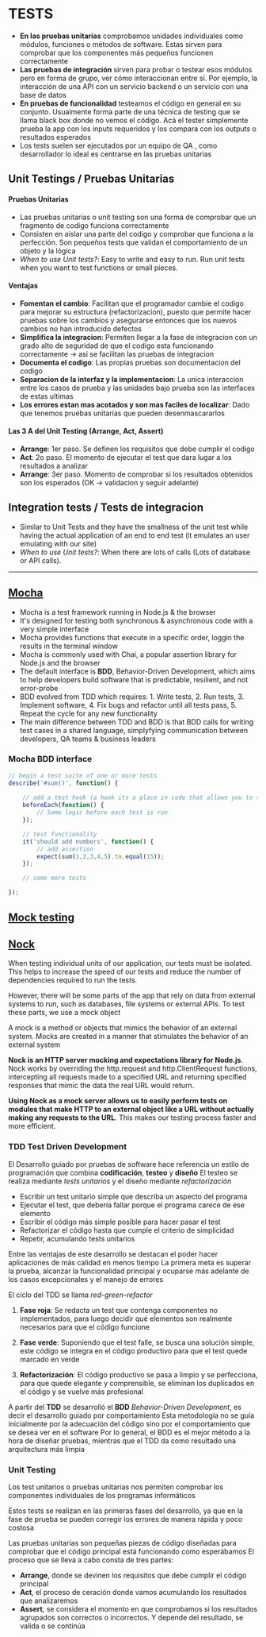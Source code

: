 # TESTS
- **En las pruebas unitarias** comprobamos unidades individuales como módulos, funciones o métodos de software. Estas sirven para comprobar que los componentes más pequeños funcionen correctamente
- **Las pruebas de integración** sirven para probar o testear esos módulos pero en forma de grupo, ver cómo interaccionan entre sí. Por ejemplo, la interacción de una API con un servicio backend o un servicio con una base de datos
- **En pruebas de funcionalidad** testeamos el código en general en su conjunto. Usualmente forma parte de una técnica de testing que se llama black box donde no vemos el código. Acá el tester simplemente prueba la app con los inputs requeridos y los compara con los outputs o resultados esperados
- Los tests suelen ser ejecutados por un equipo de QA , como desarrollador lo ideal es centrarse en las pruebas unitarias

## Unit Testings / Pruebas Unitarias
#### Pruebas Unitarias
- Las pruebas unitarias o unit testing son una forma de comprobar que un fragmento de codigo funciona correctamente
- Consisten en aislar una parte del codigo y comprobar que funciona a la perfección. Son pequeños tests que validan el comportamiento de un objeto y la lógica
- *When to use Unit tests?*: Easy to write and easy to run. Run unit tests when you want to test functions or small pieces.


#### Ventajas
- **Fomentan el cambio**: Facilitan que el programador cambie el codigo para mejorar su estructura (refactorizacion), puesto que permite hacer pruebas sobre los cambios y asegurarse entonces que los nuevos cambios no han introducido defectos
- **Simplifica la integracion**: Permiten llegar a la fase de integracion con un grado alto de seguridad de que el codigo esta funcionando correctamente -> asi se facilitan las pruebas de integracion
- **Documenta el codigo**: Las propias pruebas son documentacion del codigo
- **Separacion de la interfaz y la implementacion**: La unica interaccion entre los casos de prueba y las unidades bajo prueba son las interfaces de estas ultimas
- **Los errores estan mas acotados y son mas faciles de localizar**: Dado que tenemos pruebas unitarias que pueden desenmascararlos


#### Las 3 A del Unit Testing (Arrange, Act, Assert)
- **Arrange**: 1er paso. Se definen los requisitos que debe cumplir el codigo
- **Act**: 2o paso. El momento de ejecutar el test que dara lugar a los resultados a analizar
- **Arrange**: 3er paso. Momento de comprobar si los resultados obtenidos son los esperados (OK -> validacion y seguir adelante)


## Integration tests / Tests de integracion
- Similar to Unit Tests and they have the smallness of the unit test while having the actual application of an end to end test (it emulates an user emulating with our site)
- *When to use Unit tests?*: When there are lots of calls (Lots of database or API calls). 

<hr>

## [Mocha](https://blog.logrocket.com/testing-node-js-mocha-chai/)
- Mocha is a test framework running in Node.js & the browser
- It's designed for testing both synchronous & asynchronous code with a very simple interface
- Mocha provides functions that execute in a specific order, loggin the results in the terminal window
- Mocha is commonly used with Chai, a popular assertion library for Node.js and the browser
- The default interface is **BDD**, Behavior-Driven Development, which aims to help developers build software that is predictable, resilient, and not error-probe
- BDD evolved from TDD which requires: 1. Write tests, 2. Run tests, 3. Implement software, 4. Fix bugs and refactor until all tests pass, 5. Repeat the cycle for any new functionality
- The main difference between TDD and BDD is that BDD calls for writing test cases in a shared language, simplyfying communication between developers, QA teams & business leaders

### Mocha BDD interface
```js
// begin a test suite of one or more tests
describe('#sum()', function() {
	
	// add a test hook (a hook its a place in code that allows you to tap into a module that either provide different )
	beforeEach(function() {
		// Some logic before each test is run
	});

	// test functionality
	it('should add numbers', function() {
		// add assertion
		expect(sum(1,2,3,4,5).to.equal(15));
	});

	// some more tests

});
```

## [Mock testing](https://blog.logrocket.com/api-mock-testing-with-nock-node-js/)
## [Nock](https://github.com/nock/nock)
When testing individual units of our application, our tests must be isolated. This helps to increase the speed of our tests and reduce the number of dependencies required to run the tests.

However, there will be some parts of the app that rely on data from external systems to run, such as databases, file systems or external APIs. To test these parts, we use a mock object

A mock is a method or objects that mimics the behavior of an external system. Mocks are created in a manner that stimulates the behavior of an external system

**Nock is an HTTP server mocking and expectations library for Node.js**. Nock works by overriding the http.request and http.ClientRequest functions, intercepting all requests made to a specified URL and returning specified responses that mimic the data the real URL would return.

**Using Nock as a mock server allows us to easily perform tests on modules that make HTTP to an external object like a URL without actually making any requests to the URL**. This makes our testing process faster and more efficient.



### TDD Test Driven Development
El Desarrollo guiado por pruebas de software hace referencia un estilo de programación que combina **codificación**, **testeo** y **diseño**
El testeo se realiza mediante *tests unitarios* y el diseño mediante *refactorización*

- Escribir un test unitario simple que describa un aspecto del programa
- Ejecutar el test, que debería fallar porque el programa carece de ese elemento
- Escribir el código más simple posible para hacer pasar el test
- Refactorizar el código hasta que cumple el criterio de simplicidad
- Repetir, acumulando tests unitarios

Entre las ventajas de este desarrollo se destacan el poder hacer aplicaciones de más calidad en menos tiempo
La primera meta es superar la prueba, alcanzar la funcionalidad principal y ocuparse más adelante de los casos excepcionales y el manejo de errores

El ciclo del TDD se llama *red-green-refactor*
1. **Fase roja**: Se redacta un test que contenga componentes no implementados, para luego decidir qué elementos son realmente necesarios para que el código funcione

2. **Fase verde**: Suponiendo que el test falle, se busca una solución simple, este código se integra en el código productivo para que el test quede marcado en verde

3. **Refactorización**: El código productivo se pasa a limpio y se perfecciona, para que quede elegante y comprensible, se eliminan los duplicados en el código y se vuelve más profesional

A partir del **TDD** se desarrolló el **BDD** *Behavior-Driven Development*, es decir el desarrollo guiado por comportamiento
Esta metodología no se guía inicialmente por la adecuación del código sino por el comportamiento que se desea ver en el software
Por lo general, el BDD es el mejor método a la hora de diseñar pruebas, mientras que el TDD da como resultado una arquitectura más limpia


### Unit Testing
Los test unitarios o pruebas unitarias nos permiten comprobar los componentes individuales de los programas informáticos

Estos tests se realizan en las primeras fases del desarrollo, ya que en la fase de prueba se pueden corregir los errores de manera rápida y poco costosa

Las pruebas unitarias son pequeñas piezas de código diseñadas para comprobar que el código principal está funcionando como esperábamos
El proceso que se lleva a cabo consta de tres partes:

- **Arrange**, donde se devinen los requisitos que debe cumplir el código principal
- **Act**, el proceso de ceración donde vamos acumulando los resultados que analizaremos
- **Assert**, se considera el momento en que comprobamos si los resultados agrupados son correctos o incorrectos. Y depende del resultado, se valida o se continúa